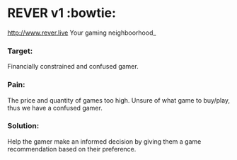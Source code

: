 # REVER v1 :bowtie:
http://www.rever.live
Your gaming neighboorhood_

### Target:
Financially constrained and confused gamer.

### Pain:
The price and quantity of games too high. Unsure of what game to buy/play, thus we have a confused gamer.

### Solution:
Help the gamer make an informed decision by giving them a game recommendation based on their preference.
